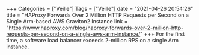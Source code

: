 +++
Categories = ["Veille"]
Tags = ["Veille"]
date = "2021-04-26 20:54:26"
title = "HAProxy Forwards Over 2 Million HTTP Requests per Second on a Single Arm-based AWS Graviton2 Instance
link = "https://www.haproxy.com/blog/haproxy-forwards-over-2-million-http-requests-per-second-on-a-single-aws-arm-instance/"
+++
For the first time, a software load balancer exceeds 2-million RPS on a single Arm instance.